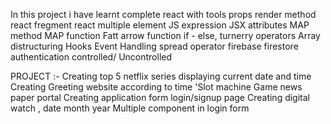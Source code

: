 In this project i have learnt complete react with tools
props
render method
react fregment
react multiple element
JS expression
JSX attributes
MAP method
MAP function
Fatt arrow function
if - else, turnerry operators
Array distructuring
Hooks
Event Handling
spread operator
firebase
firestore
authentication
controlled/ Uncontrolled



PROJECT :-
Creating top 5 netflix series
displaying current date and time 
Creating Greeting website according to time
'Slot machine Game
news paper portal
Creating application form
login/signup page
Creating digital watch , date month year
Multiple component in login form


 


